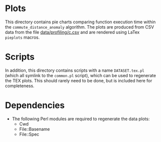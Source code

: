 # Plots
This directory contains pie charts comparing function execution time within the
`commute_distance_anomaly` algorithm. The plots are produced from CSV data from
the file [data/profiling/c.csv](https://github.com/joshuaspence/Thesis/blob/master/data/profiling/c.csv)
and are rendered using LaTex `pieplots` macros.

# Scripts
In addition, this directory contains scripts with a name `DATASET.tex.pl` (which
all symlink to the `common.pl` script), which can be used to regenerate the TEX
plots. This should rarely need to be done, but is included here for
completeness.

# Dependencies
- The following Perl modules are required to regenerate the data plots:
    + Cwd
    + File::Basename
    + File::Spec